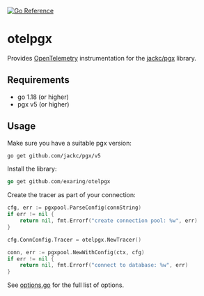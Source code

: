 [![Go Reference](https://pkg.go.dev/badge/github.com/exaring/otelpgx.svg)](https://pkg.go.dev/github.com/exaring/otelpgx)

# otelpgx

Provides [OpenTelemetry](https://github.com/open-telemetry/opentelemetry-go) 
instrumentation for the [jackc/pgx](https://github.com/jackc/pgx) library.

## Requirements

- go 1.18 (or higher)
- pgx v5 (or higher)

## Usage

Make sure you have a suitable pgx version:

```bash
go get github.com/jackc/pgx/v5
```

Install the library:

```go
go get github.com/exaring/otelpgx
```

Create the tracer as part of your connection:

```go
cfg, err := pgxpool.ParseConfig(connString)
if err != nil {
    return nil, fmt.Errorf("create connection pool: %w", err)
}

cfg.ConnConfig.Tracer = otelpgx.NewTracer()

conn, err := pgxpool.NewWithConfig(ctx, cfg)
if err != nil {
    return nil, fmt.Errorf("connect to database: %w", err)
}
```

See [options.go](options.go) for the full list of options.
